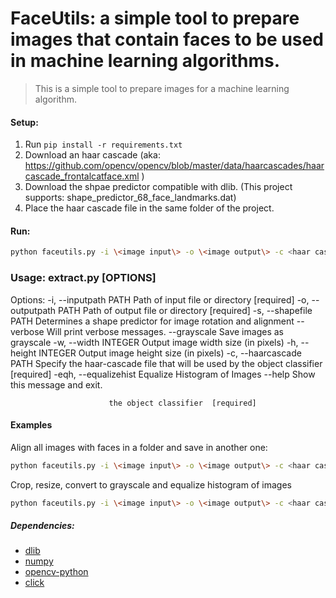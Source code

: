 FaceUtils: a simple tool to prepare images that contain faces to be used in machine learning algorithms.
===

> This is a simple tool to prepare images for a machine learning algorithm.


#### Setup:
1. Run `pip install -r requirements.txt`
2. Download an haar cascade (aka: https://github.com/opencv/opencv/blob/master/data/haarcascades/haarcascade_frontalcatface.xml )
3. Download the shpae predictor compatible with dlib. (This project supports: shape_predictor_68_face_landmarks.dat)
4. Place the haar cascade file in the same folder of the project.

#### Run:
```bash
python faceutils.py -i \<image input\> -o \<image output\> -c <haar cascade file> -s <dlib shape predictor file>
```

### Usage: extract.py [OPTIONS]

Options:
  -i, --inputpath PATH    Path of input file or directory  [required]
  -o, --outputpath PATH   Path of output file or directory  [required]
  -s, --shapefile PATH    Determines a shape predictor for image rotation and
                          alignment
  --verbose               Will print verbose messages.
  --grayscale             Save images as grayscale
  -w, --width INTEGER     Output image width size (in pixels)
  -h, --height INTEGER    Output image height size (in pixels)
  -c, --haarcascade PATH  Specify the haar-cascade file that will be used by
                          the object classifier  [required]
  -eqh, --equalizehist    Equalize Histogram of Images
  --help                  Show this message and exit.

                          the object classifier  [required]
#### Examples

Align all images with faces in a folder and save in another one:
```bash
python faceutils.py -i \<image input\> -o \<image output\> -c <haar cascade file> -s <dlib shape predictor file>
```

Crop, resize, convert to grayscale and equalize histogram of images
```bash
python faceutils.py -i \<image input\> -o \<image output\> -c <haar cascade file> --grayscale -eqh -w 92 -h92
```


##### Dependencies:
- [dlib](http://dlib.net/)
- [numpy](http://www.numpy.org/)
- [opencv-python](http://docs.opencv.org/3.0-beta/doc/py_tutorials/py_tutorials.html)
- [click](https://click.palletsprojects.com/en/7.x/)
